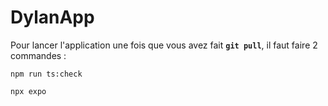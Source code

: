 # DylanApp

Pour lancer l'application une fois que vous avez fait **`git pull`**, il faut faire 2 commandes :

```
npm run ts:check
```

```
npx expo
```